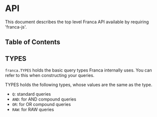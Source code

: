 # API

This document describes the top level Franca API available by requiring 'franca-js'.

## Table of Contents


## TYPES

```franca.TYPES``` holds the basic query types Franca internally uses. You can refer to this when constructing your queries.

TYPES holds the following types, whose values are the same as the type.

* ```Q```: standard queries
* ```AND```: for AND compound queries
* ```OR```: for OR compound queries
* ```RAW```: for RAW queries
